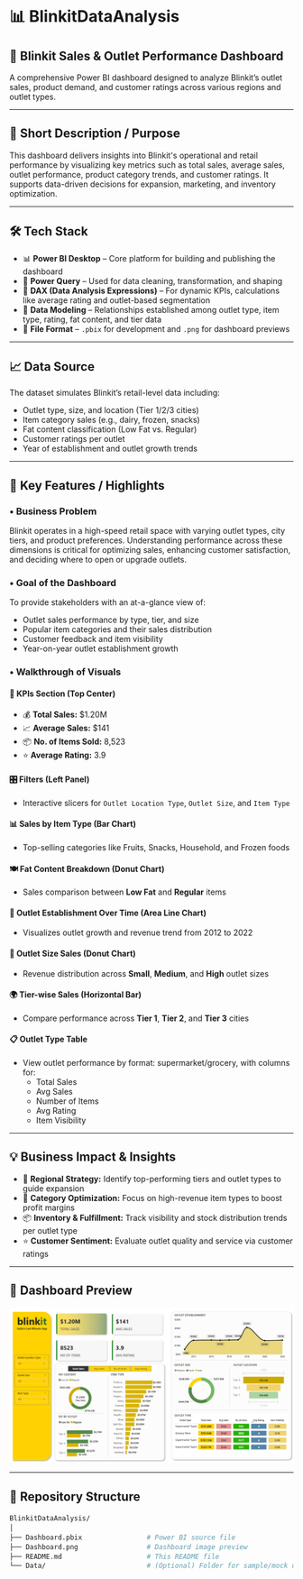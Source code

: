 # 📊 BlinkitDataAnalysis

## 🚀 Blinkit Sales & Outlet Performance Dashboard  
A comprehensive Power BI dashboard designed to analyze Blinkit’s outlet sales, product demand, and customer ratings across various regions and outlet types.

---

## 🧭 Short Description / Purpose  
This dashboard delivers insights into Blinkit's operational and retail performance by visualizing key metrics such as total sales, average sales, outlet performance, product category trends, and customer ratings. It supports data-driven decisions for expansion, marketing, and inventory optimization.

---

## 🛠️ Tech Stack  
- 📊 **Power BI Desktop** – Core platform for building and publishing the dashboard  
- 📂 **Power Query** – Used for data cleaning, transformation, and shaping  
- 🧠 **DAX (Data Analysis Expressions)** – For dynamic KPIs, calculations like average rating and outlet-based segmentation  
- 🧱 **Data Modeling** – Relationships established among outlet type, item type, rating, fat content, and tier data  
- 📁 **File Format** – `.pbix` for development and `.png` for dashboard previews  

---

## 📈 Data Source  
The dataset simulates Blinkit’s retail-level data including:
- Outlet type, size, and location (Tier 1/2/3 cities)  
- Item category sales (e.g., dairy, frozen, snacks)  
- Fat content classification (Low Fat vs. Regular)  
- Customer ratings per outlet  
- Year of establishment and outlet growth trends  

---

## 🌟 Key Features / Highlights  

### • Business Problem  
Blinkit operates in a high-speed retail space with varying outlet types, city tiers, and product preferences. Understanding performance across these dimensions is critical for optimizing sales, enhancing customer satisfaction, and deciding where to open or upgrade outlets.

### • Goal of the Dashboard  
To provide stakeholders with an at-a-glance view of:
- Outlet sales performance by type, tier, and size  
- Popular item categories and their sales distribution  
- Customer feedback and item visibility  
- Year-on-year outlet establishment growth  

### • Walkthrough of Visuals  

#### 📌 **KPIs Section (Top Center)**  
- 💰 **Total Sales:** $1.20M  
- 📈 **Average Sales:** $141  
- 📦 **No. of Items Sold:** 8,523  
- ⭐ **Average Rating:** 3.9  

#### 🎛️ **Filters (Left Panel)**  
- Interactive slicers for `Outlet Location Type`, `Outlet Size`, and `Item Type`  

#### 📊 **Sales by Item Type (Bar Chart)**  
- Top-selling categories like Fruits, Snacks, Household, and Frozen foods  

#### 🍽️ **Fat Content Breakdown (Donut Chart)**  
- Sales comparison between **Low Fat** and **Regular** items  

#### 📅 **Outlet Establishment Over Time (Area Line Chart)**  
- Visualizes outlet growth and revenue trend from 2012 to 2022  

#### 🏪 **Outlet Size Sales (Donut Chart)**  
- Revenue distribution across **Small**, **Medium**, and **High** outlet sizes  

#### 🌍 **Tier-wise Sales (Horizontal Bar)**  
- Compare performance across **Tier 1**, **Tier 2**, and **Tier 3** cities  

#### 📋 **Outlet Type Table**  
- View outlet performance by format: supermarket/grocery, with columns for:
  - Total Sales  
  - Avg Sales  
  - Number of Items  
  - Avg Rating  
  - Item Visibility  

---

## 💡 Business Impact & Insights  
- 📍 **Regional Strategy:** Identify top-performing tiers and outlet types to guide expansion  
- 🧺 **Category Optimization:** Focus on high-revenue item types to boost profit margins  
- 📦 **Inventory & Fulfillment:** Track visibility and stock distribution trends per outlet type  
- ⭐ **Customer Sentiment:** Evaluate outlet quality and service via customer ratings  

---

## 📸 Dashboard Preview  

![Blinkit Dashboard Preview](https://github.com/Su-07/BlinkitDataAnalysis/blob/main/Dashboard.png)

---

## 📁 Repository Structure  
```bash
BlinkitDataAnalysis/
│
├── Dashboard.pbix                # Power BI source file
├── Dashboard.png                 # Dashboard image preview
├── README.md                     # This README file
└── Data/                         # (Optional) Folder for sample/mock datasets
